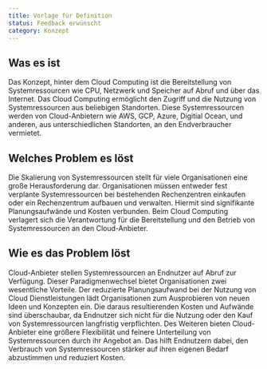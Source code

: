 ```yaml
---
title: Vorlage für Definition
status: Feedback erwünscht
category: Konzept
---
```


## Was es ist
Das Konzept, hinter dem Cloud Computing ist die Bereitstellung von Systemressourcen wie CPU, Netzwerk und Speicher auf Abruf und über das Internet.
Das Cloud Computing ermöglicht den Zugriff und die Nutzung von Systemressourcen aus beliebigen Standorten. 
Diese Systemressourcen werden von Cloud-Anbietern wie AWS, GCP, Azure, Digitial Ocean, und anderen, aus unterschiedlichen Standorten, an den Endverbraucher vermietet.

## Welches Problem es löst
Die Skalierung von Systemressourcen stellt für viele Organisationen eine große Herausforderung dar.
Organisationen müssen entweder fest verplante Systemressourcen bei bestehenden Rechenzentren einkaufen oder ein Rechenzentrum aufbauen und verwalten. 
Hiermit sind signifikante Planungsaufwände und Kosten verbunden. 
Beim Cloud Computing verlagert sich die Verantwortung für die Bereitstellung und den Betrieb von Systemressourcen an den Cloud-Anbieter.

## Wie es das Problem löst
Cloud-Anbieter stellen Systemressourcen an Endnutzer auf Abruf zur Verfügung. 
Dieser Paradigmenwechsel bietet Organisationen zwei wesentliche Vorteile. 
Der reduzierte Planungsaufwand bei der Nutzung von Cloud Dienstleistungen lädt Organisationen zum Ausprobieren von neuen Ideen und Konzepten ein. 
Die daraus resultierenden Kosten und Aufwände sind überschaubar, da Endnutzer sich nicht für die Nutzung oder den Kauf von Systemressourcen langfristig verpflichten. 
Des Weiteren bieten Cloud-Anbieter eine größere Flexibilität und feinere Unterteilung von Systemressourcen durch ihr Angebot an. 
Das hilft Endnutzern dabei, den Verbrauch von Systemressourcen stärker auf ihren eigenen Bedarf abzustimmen und reduziert Kosten.
